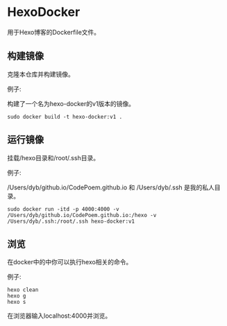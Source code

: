 # HexoDocker

用于Hexo博客的Dockerfile文件。

## 构建镜像

克隆本仓库并构建镜像。

例子:

构建了一个名为hexo-docker的v1版本的镜像。

```构建镜像
sudo docker build -t hexo-docker:v1 .
```

## 运行镜像

挂载/hexo目录和/root/.ssh目录。

例子:

/Users/dyb/github.io/CodePoem.github.io 和 /Users/dyb/.ssh 是我的私人目录。

```运行镜像
sudo docker run -itd -p 4000:4000 -v /Users/dyb/github.io/CodePoem.github.io:/hexo -v /Users/dyb/.ssh:/root/.ssh hexo-docker:v1
```

## 浏览

在docker中的中你可以执行hexo相关的命令。

例子:

```hexo 命令
hexo clean
hexo g
hexo s
```

在浏览器输入localhost:4000并浏览。